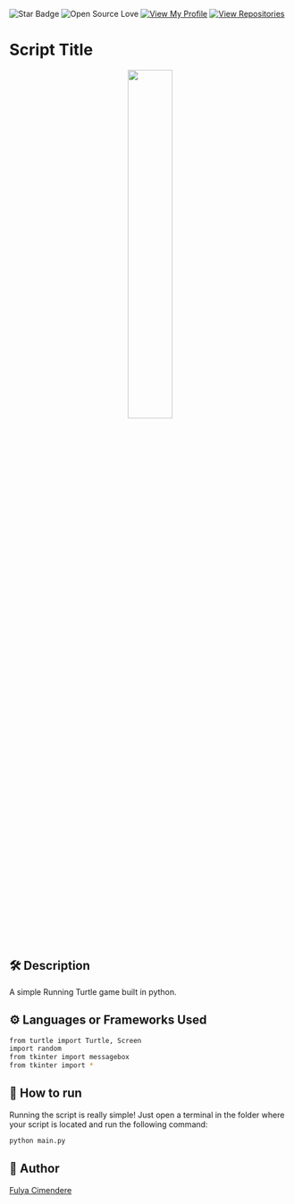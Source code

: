 <!--Please do not remove this part-->

![Star Badge](https://img.shields.io/static/v1?label=%F0%9F%8C%9F&message=If%20Useful&style=style=flat&color=BC4E99)
![Open Source Love](https://badges.frapsoft.com/os/v1/open-source.svg?v=103)
[![View My Profile](https://img.shields.io/badge/View-My_Profile-green?logo=GitHub)](https://github.com/FCimendere)
[![View Repositories](https://img.shields.io/badge/View-My_Repositories-blue?logo=GitHub)](https://github.com/FCimendere?tab=repositories)

# Script Title

<p align="center">
<img src="https://cdn-icons-png.flaticon.com/512/4971/4971915.png" width=40% height=40%>

## 🛠️ Description

<!--Remove the below lines and add yours -->

A simple Running Turtle game built in python.

## ⚙️ Languages or Frameworks Used

<!--Remove the below lines and add yours -->

```sh
from turtle import Turtle, Screen
import random
from tkinter import messagebox
from tkinter import *
```

## 🌟 How to run

<!--Remove the below lines and add yours -->

Running the script is really simple! Just open a terminal in the folder where your script is located and run the following command:

```sh
python main.py
```

<!-- ## 📺 Demo -->
<!-- <p align="center">
<img src="https://github.com/ndleah/python-mini-project/blob/main/IMG/caterpillar.gif" width=70% height=70%> -->

## 🤖 Author

<!--Remove the below lines and add yours -->

[Fulya Cimendere](https://github.com/FCimendere)
